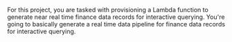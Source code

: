 For this project, you are tasked with provisioning a Lambda function to generate near real time finance data records for interactive querying. You're going to basically generate a real time data pipeline for finance data records for interactive querying.
